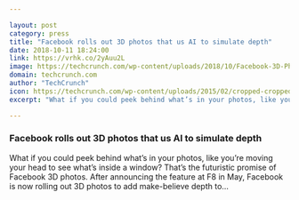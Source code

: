```yaml
---

layout: post
category: press
title: "Facebook rolls out 3D photos that us AI to simulate depth"
date: 2018-10-11 18:24:00
link: https://vrhk.co/2yAuu2L
image: https://techcrunch.com/wp-content/uploads/2018/10/Facebook-3D-Photos.gif?w=680
domain: techcrunch.com
author: "TechCrunch"
icon: https://techcrunch.com/wp-content/uploads/2015/02/cropped-cropped-favicon-gradient.png?w=180
excerpt: "What if you could peek behind what’s in your photos, like you’re moving your head to see what’s inside a window? That’s the futuristic promise of Facebook 3D photos. After announcing the feature at F8 in May, Facebook is now rolling out 3D photos to add make-believe depth to…"

---
```


### Facebook rolls out 3D photos that us AI to simulate depth

What if you could peek behind what’s in your photos, like you’re moving your head to see what’s inside a window? That’s the futuristic promise of Facebook 3D photos. After announcing the feature at F8 in May, Facebook is now rolling out 3D photos to add make-believe depth to…